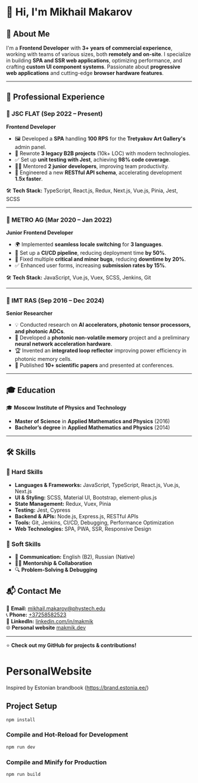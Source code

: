 # 👋 Hi, I'm Mikhail Makarov

## 🚀 About Me
I'm a **Frontend Developer** with **3+ years of commercial experience**, working with teams of various sizes, both **remotely and on-site**. I specialize in building **SPA and SSR web applications**, optimizing performance, and crafting **custom UI component systems**. Passionate about **progressive web applications** and cutting-edge **browser hardware features**.

---

## 💼 Professional Experience

### 🔹 JSC FLAT (Sep 2022 – Present)  
**Frontend Developer**  
- 🖼️ Developed a **SPA** handling **100 RPS** for the **Tretyakov Art Gallery's** admin panel.
- 🔄 Rewrote **3 legacy B2B projects** (10k+ LOC) with modern technologies.
- ✅ Set up **unit testing with Jest**, achieving **98% code coverage**.
- 👨‍🏫 Mentored **2 junior developers**, improving team productivity.
- 🚀 Engineered a new **RESTful API schema**, accelerating development **1.5x faster**.

🛠 **Tech Stack:** TypeScript, React.js, Redux, Next.js, Vue.js, Pinia, Jest, SCSS

---

### 🔹 METRO AG (Mar 2020 – Jan 2022)  
**Junior Frontend Developer**  
- 🌍 Implemented **seamless locale switching** for **3 languages**.
- 🔧 Set up a **CI/CD pipeline**, reducing deployment time **by 50%**.
- 🐛 Fixed multiple **critical and minor bugs**, reducing **downtime by 20%**.
- ✅ Enhanced user forms, increasing **submission rates by 15%**.

🛠 **Tech Stack:** JavaScript, Vue.js, Vuex, SCSS, Jenkins, Git

---

### 🔹 IMT RAS (Sep 2016 – Dec 2024)  
**Senior Researcher**  
- 💡 Conducted research on **AI accelerators, photonic tensor processors, and photonic ADCs**.
- 🔬 Developed a **photonic non-volatile memory** project and a preliminary **neural network acceleration hardware**.
- 🏆 Invented an **integrated loop reflector** improving power efficiency in photonic memory cells.
- 📄 Published **10+ scientific papers** and presented at conferences.

---

## 🎓 Education

🎓 **Moscow Institute of Physics and Technology**  
- **Master of Science** in **Applied Mathematics and Physics** (2016)  
- **Bachelor’s degree** in **Applied Mathematics and Physics** (2014)  

---

## 🛠 Skills

### 🔹 Hard Skills
- **Languages & Frameworks:** JavaScript, TypeScript, React.js, Vue.js, Next.js
- **UI & Styling:** SCSS, Material UI, Bootstrap, element-plus.js
- **State Management:** Redux, Vuex, Pinia
- **Testing:** Jest, Cypress
- **Backend & APIs:** Node.js, Express.js, RESTful APIs
- **Tools:** Git, Jenkins, CI/CD, Debugging, Performance Optimization
- **Web Technologies:** SPA, PWA, SSR, Responsive Design

### 🔹 Soft Skills
- 📢 **Communication:** English (B2), Russian (Native)
- 👨‍🏫 **Mentorship & Collaboration**
- 🔍 **Problem-Solving & Debugging**


## 📬 Contact Me
📧 **Email:** [mikhail.makarov@phystech.edu](mailto:mikhail.makarov@phystech.edu)  
📞 **Phone:** [+37258582523](tel:+37258582523)  
🔗 **LinkedIn:** [linkedin.com/in/makmik](https://linkedin.com/in/makmik)  
🌐 **Personal website** [makmik.dev]()

---

⭐️ **Check out my GitHub for projects & contributions!**


# PersonalWebsite
Inspired by Estonian brandbook (https://brand.estonia.ee/)

## Project Setup

```sh
npm install
```

### Compile and Hot-Reload for Development

```sh
npm run dev
```

### Compile and Minify for Production

```sh
npm run build
```
